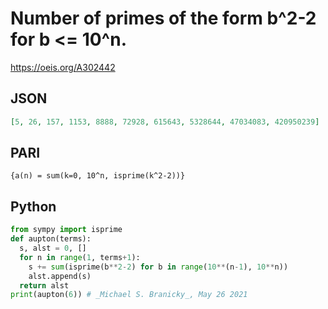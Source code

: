 # Number of primes of the form b^2\-2 for b <\= 10^n\.
https://oeis.org/A302442
## JSON
```JSON
[5, 26, 157, 1153, 8888, 72928, 615643, 5328644, 47034083, 420950239]
```
## PARI
```PARI
{a(n) = sum(k=0, 10^n, isprime(k^2-2))}
```
## Python
```Python
from sympy import isprime
def aupton(terms):
  s, alst = 0, []
  for n in range(1, terms+1):
    s += sum(isprime(b**2-2) for b in range(10**(n-1), 10**n))
    alst.append(s)
  return alst
print(aupton(6)) # _Michael S. Branicky_, May 26 2021
```
